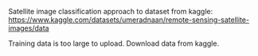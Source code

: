 Satellite image classification approach to dataset from kaggle: https://www.kaggle.com/datasets/umeradnaan/remote-sensing-satellite-images/data

Training data is too large to upload. Download data from kaggle.
